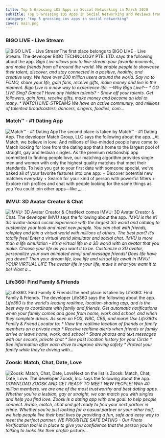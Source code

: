 ```yaml
---
title: Top 5 Grossing iOS Apps in Social Networking in March 2020
subTitle: Top 5 Grossing iOS Apps in Social Networking and Reviews from the AppStore in March 2020.
category: "top 5 grossing ios apps in social networking"
cover: main.png
---
```


### BIGO LIVE - Live Stream

![BIGO LIVE - Live Stream](https://is2-ssl.mzstatic.com/image/thumb/Purple124/v4/4a/0a/cb/4a0acb15-720d-deb7-657c-a038f404449c/AppIcon-0-0-1x_U007emarketing-0-0-0-10-0-0-85-220.png/100x100bb.png)The first place belongs to BIGO LIVE - Live Stream. The developer BIGO TECHNOLOGY PTE. LTD. says the following about the app. _Bigo Live allows you to live-stream your favorite moments, and make friends from all around the world. We enable people to showcase their talent, discover, and stay connected in a positive, healthy, and creative way.   We have over 200 million users around the world. Say no to FOMO, share your life, gain fans, receive gifts, make money and live in the moment. Bigo Live is a new way to experience life.   --Why Bigo Live?--  * GO LIVE Sing? Dance? Have any hidden talents? - Show off your talents. Get followers, gain fans, receive gifts, make money and become an idol to many.  * WATCH LIVE-STREAMS We have an active community, and millions of talented broadcasters, dancers, singers, foodies, com_...

### Match™ - #1 Dating App

![Match™ - #1 Dating App](https://is2-ssl.mzstatic.com/image/thumb/Purple114/v4/68/78/58/687858d6-9e5c-1740-87c6-91dea887d600/AppIcon-0-0-1x_U007emarketing-0-0-0-7-0-0-sRGB-0-0-0-GLES2_U002c0-512MB-85-220-0-0.png/100x100bb.png)The second place is taken by Match™ - #1 Dating App. The developer Match Group, LLC says the following about the app. _At Match, we believe in love. And millions of like-minded people have come to Match looking for love from the dating app that’s home to the largest pool of straight, gay and lesbian singles.  As the premium relationship app committed to finding people love, our matching algorithm provides single men and women with only the highest quality matches that meet their standards.   To help you get to your first date with someone special, we’ve baked all of your favorite features into one app: + Discover potential new matches everyday + Search for your kind of person with powerful filters + Explore rich profiles and chat with people looking for the same things as you  You could join other apps—like _...

### IMVU: 3D Avatar Creator & Chat

![IMVU: 3D Avatar Creator & Chat](https://is3-ssl.mzstatic.com/image/thumb/Purple114/v4/0e/de/b1/0edeb1bc-1833-7ced-b8bf-044b08cb033a/AppIcon-0-0-1x_U007emarketing-0-0-0-7-0-0-sRGB-0-0-0-GLES2_U002c0-512MB-85-220-0-0.png/100x100bb.png)Next comes IMVU: 3D Avatar Creator & Chat. The developer IMVU says the following about the app. _IMVU is the #1 3D avatar-based social experience with the largest 3D world and catalog to customize your look and meet new people.  You can chat with friends, roleplay and join a virtual world with millions of others. The best part? It’s totally free!  Enter a virtual world simulator and social chat. IMVU is more than a life simulation - it’s a virtual life in a 3D world with an avatar that you make. Choose your life as you want it to be.  Customize a 3D avatar, personalize your own animated emoji and message friends! Does life have you down? Then your dream life, love life and virtual life await in IMVU!  YOUR VIRTUAL LIFE The avatar life is your life, make it what you want it to be! Want a_...

### Life360: Find Family & Friends

![Life360: Find Family & Friends](https://is1-ssl.mzstatic.com/image/thumb/Purple123/v4/dd/c4/f4/ddc4f4e4-fff7-59d3-8431-f13d329bc5b7/AppIcon-0-0-1x_U007emarketing-0-0-0-7-0-0-sRGB-0-0-0-GLES2_U002c0-512MB-85-220-0-0.png/100x100bb.png)The next place is taken by Life360: Find Family & Friends. The developer Life360 says the following about the app. _Life360 is the world's leading realtime, location-sharing app, and is the best way to coordinate with family and friends. Get automatic notifications when your family comes and goes from home, work and school, and when they complete drives. As seen on FOX, NBC, CBS, and more!  Use Life360’s Family & Friend Locator to:  * View the realtime location of friends or family members on a private map * Receive realtime alerts when friends or family arrive or leave home, work, and school * Share photos and text messages with our secure, private chat * See past location history for your Circle * See information after each drive to improve driving safety * Protect your family while they’re driving with_...

### Zoosk: Match, Chat, Date, Love

![Zoosk: Match, Chat, Date, Love](https://is1-ssl.mzstatic.com/image/thumb/Purple114/v4/d2/30/3e/d2303e8d-b912-0747-2120-4106a2066721/AppIcon-0-0-1x_U007emarketing-0-0-0-10-0-0-sRGB-0-0-0-GLES2_U002c0-512MB-85-220-0-0.png/100x100bb.png)Next on the list is Zoosk: Match, Chat, Date, Love. The developer Zoosk, Inc. says the following about the app. _DOWNLOAD ZOOSK AND GET READY TO MEET NEW PEOPLE!   With 40 million members, we are one of the most trustworthy and best dating apps. Whether you’re a lesbian, gay or straight, we can match you with singles and help you find love.  Zoosk is a dating app with one goal: to help people connect.   Swipe, match, chat and get ready to find your next partner in crime. Whether you're just looking for a casual partner or your other half, we help people live their best lives by providing a fun, safe and easy way to meet the perfect partner.  WE PRIORITIZE SAFE DATING  - Our Photo Verification tool is in place to give you confidence that the person you’re talking to looks like their profile picture_...

